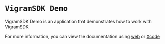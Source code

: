 # ``VigramSDK Demo``

VigramSDK Demo is an application that demonstrates how to work with VigramSDK

For more information, you can view the documentation using [web](https://vigram-sw.github.io/SDK_iOS_viDoc_Distribution/documentation/vigramsdk/)  or [Xcode](https://vigram-sw.github.io/SDK_iOS_viDoc_Distribution/tutorials/viewdocs/)
